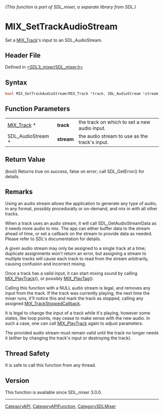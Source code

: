 ###### (This function is part of SDL_mixer, a separate library from SDL.)
# MIX_SetTrackAudioStream

Set a [MIX_Track](MIX_Track)'s input to an SDL_AudioStream.

## Header File

Defined in [<SDL3_mixer/SDL_mixer.h>](https://github.com/libsdl-org/SDL_mixer/blob/main/include/SDL3_mixer/SDL_mixer.h)

## Syntax

```c
bool MIX_SetTrackAudioStream(MIX_Track *track, SDL_AudioStream *stream);
```

## Function Parameters

|                          |            |                                               |
| ------------------------ | ---------- | --------------------------------------------- |
| [MIX_Track](MIX_Track) * | **track**  | the track on which to set a new audio input.  |
| SDL_AudioStream *        | **stream** | the audio stream to use as the track's input. |

## Return Value

(bool) Returns true on success, false on error; call SDL_GetError() for
details.

## Remarks

Using an audio stream allows the application to generate any type of audio,
in any format, possibly procedurally or on-demand, and mix in with all
other tracks.

When a track uses an audio stream, it will call SDL_GetAudioStreamData as
it needs more audio to mix. The app can either buffer data to the stream
ahead of time, or set a callback on the stream to provide data as needed.
Please refer to SDL's documentation for details.

A given audio stream may only be assigned to a single track at a time;
duplicate assignments won't return an error, but assigning a stream to
multiple tracks will cause each track to read from the stream arbitrarily,
causing confusion and incorrect mixing.

Once a track has a valid input, it can start mixing sound by calling
[MIX_PlayTrack](MIX_PlayTrack)(), or possibly [MIX_PlayTag](MIX_PlayTag)().

Calling this function with a NULL audio stream is legal, and removes any
input from the track. If the track was currently playing, the next time the
mixer runs, it'll notice this and mark the track as stopped, calling any
assigned [MIX_TrackStoppedCallback](MIX_TrackStoppedCallback).

It is legal to change the input of a track while it's playing, however some
states, like loop points, may cease to make sense with the new audio. In
such a case, one can call [MIX_PlayTrack](MIX_PlayTrack) again to adjust
parameters.

The provided audio stream must remain valid until the track no longer needs
it (either by changing the track's input or destroying the track).

## Thread Safety

It is safe to call this function from any thread.

## Version

This function is available since SDL_mixer 3.0.0.

----
[CategoryAPI](CategoryAPI), [CategoryAPIFunction](CategoryAPIFunction), [CategorySDLMixer](CategorySDLMixer)

